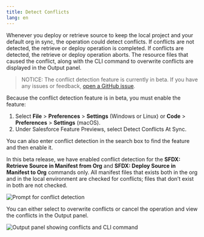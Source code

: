 ```yaml
---
title: Detect Conflicts
lang: en
---
```


Whenever you deploy or retrieve source to keep the local project and your default org in sync, the operation could detect conflicts. If conflicts are not detected, the retrieve or deploy operation is completed. If conflicts are detected, the retrieve or deploy operation aborts. The resource files that caused the conflict, along with the CLI command to overwrite conflicts are displayed in the Output panel.

> NOTICE: The conflict detection feature is currently in beta. If you have any issues or feedback, [open a GitHub issue](./en/bugs-and-feedback).

Because the conflict detection feature is in beta, you must enable the feature:

1. Select **File** > **Preferences** > **Settings** (Windows or Linux) or **Code** > **Preferences** > **Settings** (macOS).
1. Under Salesforce Feature Previews, select Detect Conflicts At Sync.

You can also enter conflict detection in the search box to find the feature and then enable it.

In this beta release, we have enabled conflict detection for the **SFDX: Retrieve Source in Manifest from Org** and **SFDX: Deploy Source in Manifest to Org** commands only. All manifest files that exists both in the org and in the local environment are checked for conflicts; files that don’t exist in both are not checked.

![Prompt for conflict detection](./images/DetectConflict_prompt.png)

You can either select to overwrite conflicts or cancel the operation and view the conflicts in the Output panel.

![Output panel showing conflicts and CLI command](./images/DetectConflict_outputpane.png)
